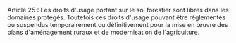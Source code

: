 Article 25 : Les droits d'usage portant sur le sol forestier sont
libres dans les domaines protégés.
Toutefois ces droits d'usage pouvant être réglementés ou suspendus
temporairement ou définitivement pour la mise en œuvre des plans
d'aménagement ruraux et de modernisation de l'agriculture.